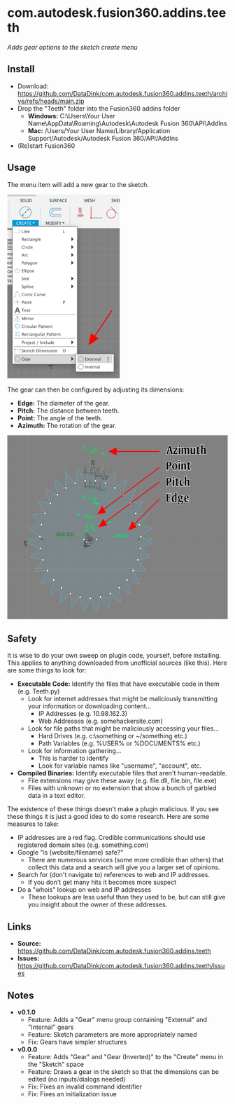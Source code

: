 # com.autodesk.fusion360.addins.teeth
 *Adds gear options to the sketch create menu*

## Install

* Download: https://github.com/DataDink/com.autodesk.fusion360.addins.teeth/archive/refs/heads/main.zip
* Drop the "Teeth" folder into the Fusion360 addins folder
  * **Windows:** C:\Users\Your User Name\AppData\Roaming\Autodesk\Autodesk Fusion 360\API\AddIns
  * **Mac:** /Users/Your User Name/Library/Application Support/Autodesk/Autodesk Fusion 360/API/AddIns
* (Re)start Fusion360

## Usage

The menu item will add a new gear to the sketch.

<img src="./resources/create-menu.jpg" style="height: 30em"/>

The gear can then be configured by adjusting its dimensions:

* **Edge:** The diameter of the gear.
* **Pitch:** The distance between teeth.
* **Point:** The angle of the teeth.
* **Azimuth:** The rotation of the gear.

<img src="./resources/gear-configuration.jpg" style="height: 30em"/>

## Safety

It is wise to do your own sweep on plugin code, yourself, before installing.
This applies to anything downloaded from unofficial sources (like this).
Here are some things to look for:

* **Executable Code:** Identify the files that have executable code in them (e.g. Teeth.py)
  * Look for internet addresses that might be maliciously transmitting your information or downloading content...
    * IP Addresses (e.g. 10.98.162.3)
    * Web Addresses (e.g. somehackersite.com)
  * Look for file paths that might be maliciously accessing your files...
    * Hard Drives (e.g. c:\something or ~/something etc.)
    * Path Variables (e.g. %USER% or %DOCUMENTS% etc.)
  * Look for information gathering...
    * This is harder to identify
    * Look for variable names like "username", "account", etc.
* **Compiled Binaries:** Identify executable files that aren't human-readable.
  * File extensions may give these away (e.g. file.dll, file.bin, file.exe)
  * Files with unknown or no extension that show a bunch of garbled data in a text editor.

The existence of these things doesn't make a plugin malicious.
If you see these things it is just a good idea to do some research.
Here are some measures to take:

* IP addresses are a red flag. Credible communications should use registered domain sites (e.g. something.com)
* Google "is (website/filename) safe?"
  * There are numerous services (some more credible than others) that collect this data and a search will give you a larger set of opinions.
* Search for (don't navigate to) references to web and IP addresses.
  * If you don't get many hits it becomes more suspect
* Do a "whois" lookup on web and IP addresses
  * These lookups are less useful than they used to be, but can still give you insight about the owner of these addresses.

## Links

* **Source:** https://github.com/DataDink/com.autodesk.fusion360.addins.teeth
* **Issues:** https://github.com/DataDink/com.autodesk.fusion360.addins.teeth/issues

## Notes

* **v0.1.0**
  * Feature: Adds a "Gear" menu group containing "External" and "Internal" gears
  * Feature: Sketch parameters are more appropriately named
  * Fix: Gears have simpler structures
* **v0.0.0**
  * Feature: Adds "Gear" and "Gear (Inverted)" to the "Create" menu in the "Sketch" space
  * Feature: Draws a gear in the sketch so that the dimensions can be edited (no inputs/dialogs needed)
  * Fix: Fixes an invalid command identifier
  * Fix: Fixes an initialization issue
